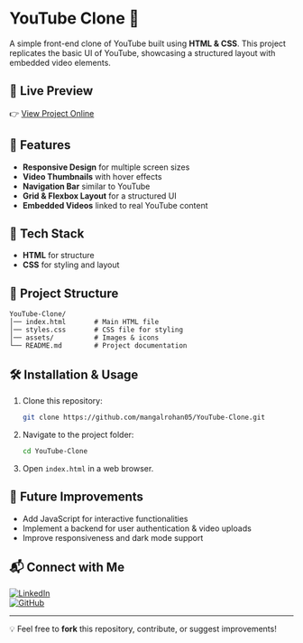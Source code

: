 # YouTube Clone 🎥

A simple front-end clone of YouTube built using **HTML & CSS**. This project replicates the basic UI of YouTube, showcasing a structured layout with embedded video elements.

## 🔗 Live Preview
👉 [View Project Online](https://mangalrohan05.github.io/YouTube-Clone/)

## 📌 Features
- **Responsive Design** for multiple screen sizes
- **Video Thumbnails** with hover effects
- **Navigation Bar** similar to YouTube
- **Grid & Flexbox Layout** for a structured UI
- **Embedded Videos** linked to real YouTube content

## 🚀 Tech Stack
- **HTML** for structure
- **CSS** for styling and layout

## 📂 Project Structure
```
YouTube-Clone/
│── index.html       # Main HTML file
│── styles.css       # CSS file for styling
│── assets/          # Images & icons
└── README.md        # Project documentation
```

## 🛠 Installation & Usage
1. Clone this repository:
   ```sh
   git clone https://github.com/mangalrohan05/YouTube-Clone.git
   ```
2. Navigate to the project folder:
   ```sh
   cd YouTube-Clone
   ```
3. Open `index.html` in a web browser.

## 📝 Future Improvements
- Add JavaScript for interactive functionalities
- Implement a backend for user authentication & video uploads
- Improve responsiveness and dark mode support

## 📬 Connect with Me
[![LinkedIn](https://img.shields.io/badge/LinkedIn-Connect-blue)](https://linkedin.com/in/rohanm0805)  
[![GitHub](https://img.shields.io/badge/GitHub-Profile-black)](https://github.com/mangalrohan05)

---
💡 Feel free to **fork** this repository, contribute, or suggest improvements!
